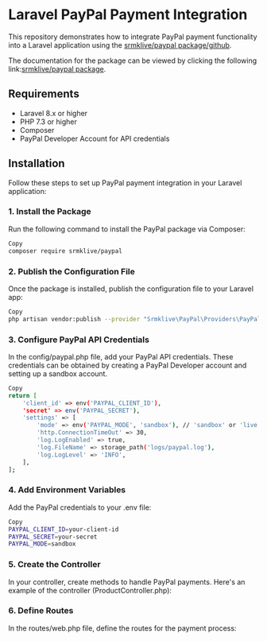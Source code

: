 


# Laravel PayPal Payment Integration

This repository demonstrates how to integrate PayPal payment functionality into a Laravel application using the [srmklive/paypal package/github](https://github.com/srmklive/laravel-paypal).


The documentation for the package can be viewed by clicking the following link:[srmklive/paypal package](https://srmklive.github.io/laravel-paypal/docs.html).
## Requirements

- Laravel 8.x or higher
- PHP 7.3 or higher
- Composer
- PayPal Developer Account for API credentials

## Installation

Follow these steps to set up PayPal payment integration in your Laravel application:

### 1. Install the Package

Run the following command to install the PayPal package via Composer:

```bash
Copy
composer require srmklive/paypal
```
### 2. Publish the Configuration File
Once the package is installed, publish the configuration file to your Laravel app:

```bash
Copy
php artisan vendor:publish --provider "Srmklive\PayPal\Providers\PayPalServiceProvider"
```
### 3. Configure PayPal API Credentials
In the config/paypal.php file, add your PayPal API credentials. These credentials can be obtained by creating a PayPal Developer account and setting up a sandbox account.

```bash
Copy
return [
    'client_id' => env('PAYPAL_CLIENT_ID'),
    'secret' => env('PAYPAL_SECRET'),
    'settings' => [
        'mode' => env('PAYPAL_MODE', 'sandbox'), // 'sandbox' or 'live'
        'http.ConnectionTimeOut' => 30,
        'log.LogEnabled' => true,
        'log.FileName' => storage_path('logs/paypal.log'),
        'log.LogLevel' => 'INFO',
    ],
];
```

### 4. Add Environment Variables
Add the PayPal credentials to your .env file:

```bash
Copy
PAYPAL_CLIENT_ID=your-client-id
PAYPAL_SECRET=your-secret
PAYPAL_MODE=sandbox
```
### 5. Create the Controller
In your controller, create methods to handle PayPal payments. Here's an example of the controller (ProductController.php):

### 6. Define Routes
In the routes/web.php file, define the routes for the payment process:

